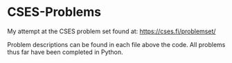 # CSES-Problems
My attempt at the CSES problem set found at: https://cses.fi/problemset/ 

Problem descriptions can be found in each file above the code. All problems thus far have been completed in Python.

